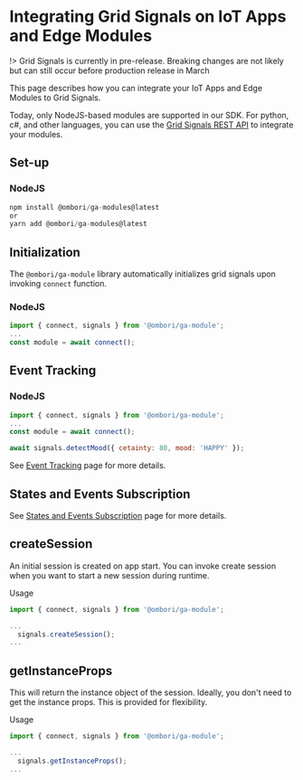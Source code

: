# Integrating Grid Signals on IoT Apps and Edge Modules

!> Grid Signals is currently in pre-release. Breaking changes are not likely but can still occur before production release in March

This page describes how you can integrate your IoT Apps and Edge Modules to Grid Signals.

Today, only NodeJS-based modules are supported in our SDK. For python, c#, and other languages, you can use the [Grid Signals REST API](/grid-signals/rest-api) to integrate your modules.

## Set-up

<!-- tabs:start -->
### **NodeJS**
```js
npm install @ombori/ga-modules@latest
or
yarn add @ombori/ga-modules@latest
```

<!-- tabs:end -->

## Initialization
The `@ombori/ga-module` library automatically initializes grid signals upon invoking `connect` function.

<!-- tabs:start -->
### NodeJS
```js
import { connect, signals } from '@ombori/ga-module';
...
const module = await connect();
```
<!-- tabs:end -->

## Event Tracking

<!-- tabs:start -->
### NodeJS
```js
import { connect, signals } from '@ombori/ga-module';
...
const module = await connect();

await signals.detectMood({ cetainty: 80, mood: 'HAPPY' });
```
<!-- tabs:end -->

See [Event Tracking](grid-signals/tracking-events) page for more details.

## States and Events Subscription
See [States and Events Subscription](grid-signals/states-and-events) page for more details.

## createSession
An initial session is created on app start. You can invoke create session when you want to start a new session during runtime.

Usage
```js
import { connect, signals } from '@ombori/ga-module';

...
  signals.createSession();
...
```

## getInstanceProps
This will return the instance object of the session. Ideally, you don't need to get the instance props. This is provided for flexibility.

Usage
```js
import { connect, signals } from '@ombori/ga-module';

...
  signals.getInstanceProps();
...
```